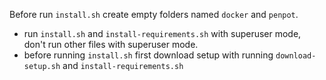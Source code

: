 Before run `install.sh` create empty folders named `docker` and `penpot`.

- run `install.sh` and `install-requirements.sh` with superuser mode, don't run other files with superuser mode.
- before running `install.sh` first download setup with running `download-setup.sh` and `install-requirements.sh`
